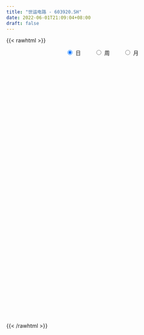 ```yaml
---
title: "世运电路 - 603920.SH"
date: 2022-06-01T21:09:04+08:00
draft: false
---
```

{{< rawhtml >}}
    <div style="text-align: center">
        <label style="padding: 1rem;"><input style="margin-right: .5rem" type="radio" name="period" value="D" checked onclick="period_change(this)">日</label>
        <label style="padding: 1rem;"><input style="margin-right: .5rem" type="radio" name="period" value="W" onclick="period_change(this)">周</label>
        <label style="padding: 1rem;"><input style="margin-right: .5rem" type="radio" name="period" value="M" onclick="period_change(this)">月</label>
    </div>
    <div id="chart" style="height: 700px;"></div> 
    <script type="text/javascript">
        const D_v = [19107.69,30762.7,24983.65,41075.23,45403.71,41141.43,31459.09,29015.76,31168.48,29030.0,26326.19,68369.15,29305.7,54631.2,33809.95,32069.97,27053.36,37580.94,41169.48,78990.0,78457.23,51004.53,223050.65,292395.11,146400.59,110083.61,88919.59,89397.93,111469.98,63408.29,64048.67,62581.49,65158.04,88711.17,81144.14,63901.85,72620.6,84171.57,80054.33,42629.07,34310.21,40191.39,44589.99,49110.21,40695.53,46791.68,127608.06,351863.86,313255.12,165436.65,174815.93,140095.82,108191.59,76377.75,106663.2,80804.52,84882.96,76594.9,121137.41,83291.4,50801.42,115740.96,85500.1,44013.7,43875.6,56800.51,49056.14,41790.17,40466.03,66346.87,59200.79,83011.75,140339.16,175343.13,184434.47,269334.72,360366.01,182826.61,218499.08,194936.87,131217.29,227215.64,89162.35,115960.23,86245.03,88309.36,130862.98,64328.0,56324.07,38339.29,64413.63,46150.02,60509.45,119614.78,113822.38,85574.2,52441.38,144698.07,159511.95,101885.87,163431.64,77966.67,69630.01,127321.52,277232.63,147619.98,114928.75,96262.08,72215.84,335629.37,317446.63,222782.05,163783.78,118664.36,137868.25,189448.25,201817.14,161482.73,103769.11,165624.99,169419.6,192268.82,143059.72,144014.13,106565.45,139605.81,235942.5,164420.99,187746.95,143181.8,82457.37,122002.35,115267.4,109259.23,123812.36,96416.98,109049.45,61798.58,52683.31,35307.67,54357.14,47913.98,52502.74,37135.49,33188.85,93970.25,164872.49,193266.15,135272.18,120176.59,124734.67,146054.4,81153.71,75145.2,76613.62,60479.75,72486.33,65524.2,243478.86,197772.27,122945.68,171403.5,178104.28,102601.2,85887.71,78688.17,87222.03,84669.5,54721.62,112863.07,98294.31,87636.1,83281.74,105785.35,99736.32,71372.1,131670.6,114410.79,121028.39,48359.64,90158.4,53686.5,58607.14,68789.81,85903.17,77371.21,128842.28,56844.06,72483.18,85136.97,162515.82,94487.01,89434.28,74767.3,86773.91,91941.03,64023.42,50724.02,62918.72,71058.91,67092.5,45803.28,41872.4,30231.71,72622.25,72765.14,64343.84,98222.0,54024.04,66405.34,48388.41,29381.33,34644.53,44921.83,39778.4,60400.17,58615.24,47594.3,34109.44,57614.8,79119.82,54034.34,32860.29,39068.16,30856.08,57490.56,68706.17,87990.79,65065.54,64318.24,96633.49,89401.41,47053.74,71253.8,76567.37,124428.27,174172.03,90298.91,79341.84,69009.1,83656.15,56674.24,39491.02,66379.09,35209.39,47831.68,48928.98,57333.71,48652.63,48666.2]
const D_histogram = [0.0,0.0108809117,0.0246744361,0.0428263491,0.069285126,0.0748038471,0.0828200048,0.095111042,0.0836678045,0.0662772191,0.0515929256,0.0657541617,0.0644538777,0.0637989147,0.0596465809,0.0425093584,0.0170840502,0.0005277435,0.0051070329,0.0190124949,0.0386293172,0.0313533939,0.1038962461,0.1771178025,0.1756850684,0.1590439877,0.1391240593,0.1217052161,0.0439484279,-0.008300616,-0.0545675326,-0.0958115624,-0.106638001,-0.0899305738,-0.0732289064,-0.0617067111,-0.0819740511,-0.1209171731,-0.167334326,-0.1894561619,-0.1934823384,-0.176579989,-0.1521490457,-0.1220187276,-0.1087628267,-0.1135504304,-0.0327729022,0.0508885028,0.1324939884,0.1495187378,0.1892881243,0.1469852401,0.137448411,0.0982194195,0.0766740811,0.0633381404,0.0397480069,0.0332129663,0.0299764865,-0.0036381888,-0.0219758909,-0.0954590958,-0.1490207974,-0.1837577621,-0.187225187,-0.166655918,-0.1597991196,-0.1525977894,-0.1509538075,-0.1448770701,-0.1417539056,-0.1562770351,-0.1118199293,-0.0248126899,0.0728724595,0.221103009,0.3442385828,0.3716534156,0.3967767422,0.4010116872,0.3540039646,0.2376069316,0.1387995613,0.0309914553,-0.0500738756,-0.1412843011,-0.1731232782,-0.2103581114,-0.2396091297,-0.2336967709,-0.2661487627,-0.2622649182,-0.2186197256,-0.126953676,-0.0550155575,-0.0124899569,0.0055705924,0.0800895978,0.1412343554,0.1796201797,0.219826629,0.2247421311,0.1812409742,0.2388103685,0.3472321736,0.3642658971,0.3133616971,0.2837327243,0.35513719,0.4961638908,0.5701964872,0.5983343258,0.5821039298,0.524186766,0.4509170024,0.4346553816,0.2969957007,0.1931701177,0.1110862901,0.0805029173,-0.1014524448,-0.1962075136,-0.2098328849,-0.1790733371,-0.1874306977,-0.0592581432,-0.1373601961,-0.2618481399,-0.2091760817,-0.2009103613,-0.1764188726,-0.2377274956,-0.2297192067,-0.1749697685,-0.2867626691,-0.3292248434,-0.2914321925,-0.2882554317,-0.2730995937,-0.2544366069,-0.2837516171,-0.3147895954,-0.3534974385,-0.3769470138,-0.3651320628,-0.2812233615,-0.0837714021,0.0464139417,0.1798380406,0.2370503226,0.107661619,0.0541999981,0.0535597219,0.0112716656,-0.0593965297,-0.0616881395,-0.1440299918,-0.1455420413,-0.1189549116,-0.0509894907,-0.0517948621,0.0863361779,0.2639069058,0.3369485864,0.3277511896,0.2437687047,0.0631524403,-0.0072490496,-0.1063330551,-0.0411832751,-0.083185565,-0.1503903186,-0.1337992384,-0.1967157166,-0.2144601923,-0.2496978102,-0.3521957155,-0.3681453166,-0.2662698012,-0.2229127133,-0.2448020478,-0.2324908341,-0.2358731048,-0.2566731371,-0.2171536492,-0.2237285809,-0.1606989845,-0.1080345997,-0.0375780311,-0.0419022547,-0.1304278649,-0.1997827959,-0.2836633496,-0.3511829464,-0.3511392457,-0.324542745,-0.2819579977,-0.2571070929,-0.2638716191,-0.2071712743,-0.1106398118,-0.0405380392,0.0279227819,0.0668137264,0.151350206,0.1825005498,0.1449554045,0.1674611389,0.1571210588,0.2138079913,0.200557194,0.1864661356,0.1606749208,0.0915218371,0.0394502011,-0.0484149495,-0.10039156,-0.166487368,-0.1616454856,-0.1122266299,-0.0359262686,0.0060799207,0.042244242,0.0376552018,0.0249082547,-0.0593490124,-0.1577101469,-0.170689053,-0.1775840464,-0.1007656612,0.047061549,0.1313453733,0.1844854838,0.237235328,0.359824933,0.4078995486,0.5015462716,0.5404850942,0.5463281888,0.5400868514,0.4864386653,0.4258402482,0.3796842468,0.2681916484,0.1930946602,0.1462208716,0.0853374105,0.0333481311,0.0234062712,-0.0216163936]
const D_fast = [0.0,0.0136011396,0.033563273,0.0624217733,0.1062018317,0.1304215146,0.1591426735,0.1952114712,0.2046851848,0.2038639042,0.2020778421,0.2326776187,0.2474908041,0.2627855698,0.2735448812,0.2670349983,0.2458807026,0.2294563318,0.2353123795,0.2539709652,0.2832451168,0.2838075419,0.3823244557,0.4998254628,0.5423139958,0.565433912,0.5802949983,0.5933024592,0.526532778,0.4722085801,0.4122997803,0.3471028599,0.309616921,0.3038417048,0.3022361457,0.2983316632,0.2575708103,0.1883983951,0.1001476606,0.0306617842,-0.0217349768,-0.0489776247,-0.0625839428,-0.0629583066,-0.0768931124,-0.1100683237,-0.0374840211,0.0588995097,0.1736284924,0.2280329262,0.3151243438,0.3095677697,0.3343930433,0.3197189067,0.3173420885,0.3198406829,0.3061875511,0.3079557521,0.3122133939,0.2776891714,0.2538574966,0.1565095178,0.0656926168,-0.0149837884,-0.06525751,-0.0863522206,-0.1194452021,-0.1503933192,-0.1864877891,-0.2166303192,-0.2489456312,-0.3025380194,-0.286035896,-0.205231829,-0.0893285648,0.114177737,0.3233729565,0.4437011432,0.5680186553,0.6725065221,0.7139997906,0.6570044906,0.5928970106,0.4928367684,0.3992529687,0.2727214678,0.1976016713,0.1077773102,0.0186240095,-0.0338878245,-0.132877007,-0.194559392,-0.2055691308,-0.1456415002,-0.0874572711,-0.0480541597,-0.0286009623,0.0659404426,0.1623937889,0.2456846582,0.3408477647,0.4019487996,0.4037578862,0.5210298727,0.7162597212,0.824359919,0.8517961433,0.8931003516,1.0532891147,1.3183567883,1.5349385064,1.7126599265,1.841955513,1.9150850406,1.9545445276,2.0469467522,1.9835359965,1.9280029429,1.8736906879,1.8632330444,1.655914571,1.5121076239,1.4460240314,1.4320152449,1.3768002099,1.4901582286,1.3777161266,1.1877661479,1.1881441856,1.1461823157,1.1265690863,1.0058285894,0.9564070765,0.9674140727,0.7839305048,0.6591621196,0.6240967224,0.5552096253,0.5020905648,0.4571443999,0.3568914855,0.2471561083,0.1200739055,0.0023875768,-0.0770804879,-0.063477627,0.113031482,0.2548203111,0.4332039202,0.5496787829,0.447205484,0.4072938626,0.4200435169,0.380573377,0.2950560493,0.2773424046,0.1589930544,0.1210954945,0.1179438964,0.1731619446,0.1594078576,0.3191229421,0.5626703965,0.7199492237,0.7926896242,0.7696493156,0.6048211613,0.5326074089,0.4069401396,0.4617941008,0.3989954197,0.2941930864,0.2773343571,0.1652389497,0.0938794259,-0.0037826446,-0.1943294788,-0.3023154089,-0.2670073438,-0.2793784342,-0.3624682807,-0.4082797755,-0.4706303224,-0.5555986389,-0.5703675634,-0.6328746403,-0.6100197901,-0.5843640551,-0.5233019944,-0.5381017816,-0.6592343581,-0.778534988,-0.9333313791,-1.0886467126,-1.1763878233,-1.2309270088,-1.258831761,-1.2982576294,-1.3709900604,-1.3660825341,-1.2972110245,-1.2372437618,-1.1618022452,-1.1062078691,-0.983833838,-0.9070583568,-0.9083646509,-0.8439936318,-0.8150534472,-0.7049145168,-0.6680260157,-0.6355005402,-0.6211230248,-0.6673956492,-0.709604735,-0.8095736229,-0.8866481234,-0.9943657734,-1.0299352624,-1.0085730642,-0.94125427,-0.8977281006,-0.8510027188,-0.8461779585,-0.8526978419,-0.9517923621,-1.0895810333,-1.1452322027,-1.1965232077,-1.1448962378,-0.9853036404,-0.8681834728,-0.7689219913,-0.656863315,-0.4443174768,-0.2942679741,-0.0752346832,0.098825413,0.2412505548,0.3700309303,0.4379924104,0.4838540554,0.5326191157,0.4881744294,0.4613511062,0.4510325355,0.411483427,0.3678311805,0.3637408884,0.3133141252]
const D_slow = [0.0,0.0027202279,0.0088888369,0.0195954242,0.0369167057,0.0556176675,0.0763226687,0.1001004292,0.1210173803,0.1375866851,0.1504849165,0.1669234569,0.1830369264,0.1989866551,0.2138983003,0.2245256399,0.2287966524,0.2289285883,0.2302053465,0.2349584703,0.2446157996,0.252454148,0.2784282096,0.3227076602,0.3666289273,0.4063899243,0.4411709391,0.4715972431,0.4825843501,0.4805091961,0.4668673129,0.4429144223,0.4162549221,0.3937722786,0.375465052,0.3600383743,0.3395448615,0.3093155682,0.2674819867,0.2201179462,0.1717473616,0.1276023643,0.0895651029,0.059060421,0.0318697143,0.0034821067,-0.0047111188,0.0080110069,0.041134504,0.0785141884,0.1258362195,0.1625825295,0.1969446323,0.2214994871,0.2406680074,0.2565025425,0.2664395442,0.2747427858,0.2822369074,0.2813273602,0.2758333875,0.2519686136,0.2147134142,0.1687739737,0.121967677,0.0803036974,0.0403539175,0.0022044702,-0.0355339817,-0.0717532492,-0.1071917256,-0.1462609844,-0.1742159667,-0.1804191392,-0.1622010243,-0.106925272,-0.0208656263,0.0720477276,0.1712419131,0.2714948349,0.3599958261,0.419397559,0.4540974493,0.4618453131,0.4493268442,0.414005769,0.3707249494,0.3181354216,0.2582331391,0.1998089464,0.1332717557,0.0677055262,0.0130505948,-0.0186878242,-0.0324417136,-0.0355642028,-0.0341715547,-0.0141491553,0.0211594336,0.0660644785,0.1210211357,0.1772066685,0.2225169121,0.2822195042,0.3690275476,0.4600940219,0.5384344462,0.6093676272,0.6981519247,0.8221928974,0.9647420192,1.1143256007,1.2598515832,1.3908982746,1.5036275252,1.6122913706,1.6865402958,1.7348328252,1.7626043978,1.7827301271,1.7573670159,1.7083151375,1.6558569163,1.611088582,1.5642309076,1.5494163718,1.5150763227,1.4496142878,1.3973202673,1.347092677,1.3029879589,1.243556085,1.1861262833,1.1423838412,1.0706931739,0.988386963,0.9155289149,0.843465057,0.7751901585,0.7115810068,0.6406431025,0.5619457037,0.4735713441,0.3793345906,0.2880515749,0.2177457345,0.196802884,0.2084063694,0.2533658796,0.3126284602,0.339543865,0.3530938645,0.366483795,0.3693017114,0.354452579,0.3390305441,0.3030230462,0.2666375358,0.2368988079,0.2241514353,0.2112027197,0.2327867642,0.2987634907,0.3830006373,0.4649384347,0.5258806108,0.5416687209,0.5398564585,0.5132731948,0.502977376,0.4821809847,0.4445834051,0.4111335955,0.3619546663,0.3083396182,0.2459151657,0.1578662368,0.0658299076,-0.0007375427,-0.056465721,-0.1176662329,-0.1757889414,-0.2347572176,-0.2989255019,-0.3532139142,-0.4091460594,-0.4493208056,-0.4763294555,-0.4857239632,-0.4961995269,-0.5288064931,-0.5787521921,-0.6496680295,-0.7374637661,-0.8252485776,-0.9063842638,-0.9768737632,-1.0411505365,-1.1071184412,-1.1589112598,-1.1865712128,-1.1967057226,-1.1897250271,-1.1730215955,-1.135184044,-1.0895589066,-1.0533200554,-1.0114547707,-0.972174506,-0.9187225082,-0.8685832097,-0.8219666758,-0.7817979456,-0.7589174863,-0.749054936,-0.7611586734,-0.7862565634,-0.8278784054,-0.8682897768,-0.8963464343,-0.9053280014,-0.9038080213,-0.8932469608,-0.8838331603,-0.8776060966,-0.8924433497,-0.9318708864,-0.9745431497,-1.0189391613,-1.0441305766,-1.0323651894,-0.999528846,-0.9534074751,-0.8940986431,-0.8041424098,-0.7021675227,-0.5767809548,-0.4416596812,-0.305077634,-0.1700559212,-0.0484462548,0.0580138072,0.1529348689,0.219982781,0.2682564461,0.3048116639,0.3261460166,0.3344830494,0.3403346172,0.3349305188]
const D_data = [['2021-05-21', 11.4167, 11.3352, 11.3352, 11.4241],['2021-05-24', 11.3352, 11.5057, 11.1202, 11.5501],['2021-05-25', 11.4908, 11.6243, 11.4538, 11.6465],['2021-05-26', 11.5501, 11.7948, 11.5501, 11.9134],['2021-05-27', 11.7207, 12.0691, 11.7207, 12.2025],['2021-05-28', 12.0691, 11.9579, 11.8986, 12.1506],['2021-05-31', 11.9727, 12.0987, 11.9579, 12.1062],['2021-06-01', 12.0987, 12.2915, 12.0246, 12.373],['2021-06-02', 12.2915, 12.0839, 11.9727, 12.3434],['2021-06-03', 12.336, 12.0098, 12.0098, 12.373],['2021-06-04', 12.0987, 12.0246, 11.9727, 12.1284],['2021-06-07', 12.0617, 12.4546, 12.0617, 12.7363],['2021-06-08', 12.4398, 12.373, 12.2692, 12.4472],['2021-06-09', 12.6029, 12.4546, 12.3137, 12.8623],['2021-06-10', 12.3804, 12.4768, 12.3508, 12.5287],['2021-06-11', 12.4842, 12.3286, 12.2099, 12.551],['2021-06-15', 12.3582, 12.1655, 12.1062, 12.462],['2021-06-16', 12.158, 12.2025, 12.1284, 12.5213],['2021-06-17', 12.2, 12.47, 12.01, 12.54],['2021-06-18', 12.48, 12.68, 12.25, 12.79],['2021-06-21', 12.53, 12.9, 12.53, 13.08],['2021-06-22', 12.9, 12.66, 12.56, 12.97],['2021-06-23', 12.61, 13.93, 12.51, 13.93],['2021-06-24', 14.16, 14.49, 13.55, 15.2],['2021-06-25', 14.1, 13.94, 13.75, 14.17],['2021-06-28', 13.73, 13.89, 13.6, 14.38],['2021-06-29', 13.89, 13.93, 13.72, 14.07],['2021-06-30', 13.92, 14.03, 13.68, 14.1],['2021-07-01', 13.91, 13.15, 13.12, 13.92],['2021-07-02', 13.08, 13.2, 12.99, 13.36],['2021-07-05', 13.28, 13.05, 12.92, 13.38],['2021-07-06', 13.03, 12.88, 12.71, 13.08],['2021-07-07', 12.86, 13.1, 12.73, 13.13],['2021-07-08', 13.25, 13.44, 13.15, 13.48],['2021-07-09', 13.28, 13.52, 13.24, 13.67],['2021-07-12', 13.48, 13.53, 13.3, 13.56],['2021-07-13', 13.5, 13.1, 13.05, 13.53],['2021-07-14', 13.03, 12.67, 12.64, 13.18],['2021-07-15', 12.62, 12.27, 12.06, 12.76],['2021-07-16', 12.2, 12.28, 12.17, 12.37],['2021-07-19', 12.18, 12.31, 12.11, 12.51],['2021-07-20', 12.23, 12.48, 12.15, 12.49],['2021-07-21', 12.48, 12.57, 12.41, 12.68],['2021-07-22', 12.57, 12.69, 12.39, 12.73],['2021-07-23', 12.71, 12.51, 12.43, 12.87],['2021-07-26', 12.42, 12.22, 11.9, 12.51],['2021-07-27', 12.2, 13.44, 12.15, 13.44],['2021-07-28', 13.53, 13.93, 12.98, 13.94],['2021-07-29', 13.88, 14.43, 13.6, 14.96],['2021-07-30', 14.15, 14.01, 13.64, 14.29],['2021-08-02', 14.0, 14.6, 13.81, 14.79],['2021-08-03', 14.5, 13.72, 13.6, 14.51],['2021-08-04', 14.04, 14.13, 13.72, 14.13],['2021-08-05', 13.99, 13.75, 13.7, 13.99],['2021-08-06', 13.7, 13.91, 13.42, 14.32],['2021-08-09', 13.76, 14.01, 13.55, 14.04],['2021-08-10', 13.93, 13.86, 13.66, 14.21],['2021-08-11', 13.87, 14.06, 13.73, 14.08],['2021-08-12', 14.1, 14.14, 13.98, 14.54],['2021-08-13', 14.16, 13.71, 13.69, 14.19],['2021-08-16', 13.66, 13.79, 13.5, 13.8],['2021-08-17', 13.81, 12.84, 12.7, 13.92],['2021-08-18', 12.72, 12.68, 12.4, 12.94],['2021-08-19', 12.6, 12.57, 12.48, 12.76],['2021-08-20', 12.58, 12.73, 12.34, 12.79],['2021-08-23', 12.54, 12.95, 12.49, 13.04],['2021-08-24', 12.99, 12.73, 12.71, 13.0],['2021-08-25', 12.75, 12.65, 12.53, 12.79],['2021-08-26', 12.69, 12.48, 12.42, 12.72],['2021-08-27', 12.45, 12.43, 12.06, 12.45],['2021-08-30', 12.33, 12.29, 12.25, 12.51],['2021-08-31', 12.29, 11.9, 11.9, 12.33],['2021-09-01', 11.93, 12.59, 11.41, 13.06],['2021-09-02', 12.5, 13.4, 12.42, 13.58],['2021-09-03', 13.25, 14.03, 13.18, 14.03],['2021-09-06', 14.4, 15.43, 14.15, 15.43],['2021-09-07', 15.96, 16.07, 15.55, 16.6],['2021-09-08', 16.06, 15.57, 15.39, 16.1],['2021-09-09', 15.52, 16.01, 15.39, 16.37],['2021-09-10', 15.8, 16.18, 15.41, 16.29],['2021-09-13', 15.85, 15.77, 15.51, 16.25],['2021-09-14', 15.76, 14.75, 14.25, 15.95],['2021-09-15', 14.7, 14.6, 14.21, 14.7],['2021-09-16', 14.63, 14.06, 13.83, 14.65],['2021-09-17', 14.06, 13.94, 13.61, 14.19],['2021-09-22', 13.68, 13.33, 13.3, 14.04],['2021-09-23', 13.6, 13.67, 13.5, 14.06],['2021-09-24', 13.8, 13.31, 13.23, 13.8],['2021-09-27', 13.36, 13.09, 12.81, 13.51],['2021-09-28', 13.09, 13.31, 12.88, 13.37],['2021-09-29', 13.15, 12.58, 12.53, 13.25],['2021-09-30', 12.6, 12.76, 12.59, 13.04],['2021-10-08', 12.9, 13.2, 12.89, 13.3],['2021-10-11', 13.3, 14.03, 13.07, 14.05],['2021-10-12', 14.0, 14.15, 13.63, 14.23],['2021-10-13', 14.0, 14.06, 13.84, 14.42],['2021-10-14', 14.06, 13.91, 13.68, 14.18],['2021-10-15', 13.79, 14.9, 13.53, 15.2],['2021-10-18', 14.9, 15.19, 14.6, 15.76],['2021-10-19', 15.16, 15.31, 14.85, 15.44],['2021-10-20', 15.31, 15.72, 14.93, 16.38],['2021-10-21', 15.82, 15.6, 15.21, 15.96],['2021-10-22', 15.58, 15.08, 15.06, 15.58],['2021-10-25', 15.18, 16.59, 15.01, 16.59],['2021-10-26', 17.26, 17.96, 16.0, 18.25],['2021-10-27', 17.57, 17.5, 17.12, 18.38],['2021-10-28', 17.32, 16.9, 16.85, 18.1],['2021-10-29', 16.89, 17.27, 16.6, 17.5],['2021-11-01', 17.75, 19.0, 17.75, 19.0],['2021-11-02', 20.8, 20.9, 20.0, 20.9],['2021-11-03', 20.67, 21.2, 19.9, 21.8],['2021-11-04', 21.19, 21.52, 20.6, 22.75],['2021-11-05', 21.62, 21.64, 21.03, 22.17],['2021-11-08', 21.05, 21.55, 20.72, 21.64],['2021-11-09', 21.55, 21.6, 20.92, 21.89],['2021-11-10', 21.28, 22.65, 21.05, 22.9],['2021-11-11', 22.23, 21.24, 21.06, 22.4],['2021-11-12', 21.1, 21.45, 20.53, 21.52],['2021-11-15', 21.45, 21.59, 21.0, 21.8],['2021-11-16', 21.25, 22.26, 20.81, 22.31],['2021-11-17', 21.83, 20.03, 20.03, 22.26],['2021-11-18', 20.3, 20.5, 19.19, 20.56],['2021-11-19', 20.6, 21.3, 20.0, 21.33],['2021-11-22', 21.41, 21.98, 20.51, 22.32],['2021-11-23', 21.71, 21.63, 21.15, 22.8],['2021-11-24', 21.45, 23.79, 21.23, 23.79],['2021-11-25', 24.5, 21.48, 21.41, 24.77],['2021-11-26', 20.58, 20.4, 19.8, 20.97],['2021-11-29', 19.78, 22.44, 19.65, 22.44],['2021-11-30', 22.96, 22.08, 21.43, 23.0],['2021-12-01', 21.99, 22.41, 21.67, 22.45],['2021-12-02', 22.41, 21.25, 20.96, 22.6],['2021-12-03', 21.52, 21.96, 21.0, 22.66],['2021-12-06', 22.28, 22.72, 21.7, 23.47],['2021-12-07', 22.69, 20.45, 20.45, 22.72],['2021-12-08', 20.41, 20.8, 19.42, 21.13],['2021-12-09', 20.59, 21.68, 20.54, 21.85],['2021-12-10', 21.73, 21.25, 20.81, 21.73],['2021-12-13', 21.0, 21.34, 20.0, 21.4],['2021-12-14', 21.19, 21.37, 20.9, 21.58],['2021-12-15', 21.21, 20.62, 20.49, 21.96],['2021-12-16', 20.51, 20.28, 20.16, 21.18],['2021-12-17', 20.28, 19.8, 19.7, 20.65],['2021-12-20', 19.8, 19.59, 19.36, 20.13],['2021-12-21', 19.6, 19.75, 19.56, 20.01],['2021-12-22', 19.87, 20.69, 19.74, 21.25],['2021-12-23', 21.4, 22.76, 20.41, 22.76],['2021-12-24', 22.48, 22.82, 22.25, 24.0],['2021-12-27', 23.0, 23.7, 23.0, 24.15],['2021-12-28', 23.59, 23.47, 23.1, 25.0],['2021-12-29', 23.58, 21.12, 21.12, 23.61],['2021-12-30', 21.01, 21.69, 20.52, 22.04],['2021-12-31', 21.81, 22.3, 21.7, 22.73],['2022-01-04', 22.83, 21.74, 21.17, 22.9],['2022-01-05', 21.71, 21.11, 20.38, 21.72],['2022-01-06', 21.15, 21.77, 20.37, 22.06],['2022-01-07', 21.52, 20.5, 20.17, 21.86],['2022-01-10', 20.3, 21.21, 19.96, 21.32],['2022-01-11', 21.02, 21.56, 20.72, 23.33],['2022-01-12', 21.66, 22.3, 20.6, 22.3],['2022-01-13', 22.01, 21.61, 20.9, 22.15],['2022-01-14', 21.35, 23.77, 20.8, 23.77],['2022-01-17', 24.35, 25.3, 23.29, 25.32],['2022-01-18', 25.0, 24.96, 24.55, 25.65],['2022-01-19', 24.94, 24.43, 23.89, 25.14],['2022-01-20', 24.43, 23.54, 23.09, 24.49],['2022-01-21', 23.25, 21.81, 21.6, 23.49],['2022-01-24', 21.56, 22.61, 21.4, 22.98],['2022-01-25', 22.55, 21.82, 21.78, 23.4],['2022-01-26', 22.0, 23.8, 21.79, 24.0],['2022-01-27', 23.99, 22.54, 22.48, 24.22],['2022-01-28', 22.8, 21.9, 21.6, 23.75],['2022-02-07', 22.49, 22.76, 22.27, 23.43],['2022-02-08', 22.7, 21.56, 21.1, 23.6],['2022-02-09', 22.09, 21.79, 20.41, 22.13],['2022-02-10', 21.65, 21.28, 20.95, 22.27],['2022-02-11', 21.1, 19.85, 19.2, 21.11],['2022-02-14', 19.44, 20.34, 18.8, 20.7],['2022-02-15', 20.34, 21.8, 20.3, 22.06],['2022-02-16', 21.76, 21.26, 21.11, 22.0],['2022-02-17', 21.26, 20.3, 20.19, 21.44],['2022-02-18', 20.0, 20.49, 19.86, 20.7],['2022-02-21', 20.41, 20.1, 19.88, 21.14],['2022-02-22', 19.88, 19.58, 19.41, 20.01],['2022-02-23', 19.58, 20.15, 19.58, 20.6],['2022-02-24', 20.03, 19.43, 19.0, 20.24],['2022-02-25', 19.7, 20.24, 19.67, 21.13],['2022-02-28', 20.15, 20.25, 19.77, 20.33],['2022-03-01', 20.34, 20.68, 20.13, 20.76],['2022-03-02', 20.65, 19.82, 19.5, 20.65],['2022-03-03', 19.88, 18.37, 18.04, 20.01],['2022-03-04', 17.94, 17.97, 17.7, 18.25],['2022-03-07', 17.97, 17.09, 16.9, 17.97],['2022-03-08', 17.27, 16.53, 16.4, 17.36],['2022-03-09', 16.68, 16.8, 16.23, 17.0],['2022-03-10', 17.3, 16.81, 16.57, 17.48],['2022-03-11', 16.5, 16.82, 16.18, 16.97],['2022-03-14', 16.57, 16.42, 16.3, 16.87],['2022-03-15', 16.34, 15.71, 15.71, 16.55],['2022-03-16', 15.86, 16.29, 15.28, 16.41],['2022-03-17', 16.48, 16.91, 16.48, 17.12],['2022-03-18', 16.94, 16.8, 16.55, 17.06],['2022-03-21', 16.85, 16.98, 16.71, 17.51],['2022-03-22', 16.93, 16.77, 16.66, 17.04],['2022-03-23', 16.83, 17.6, 16.65, 18.04],['2022-03-24', 17.8, 17.22, 17.13, 18.15],['2022-03-25', 17.26, 16.32, 16.24, 17.4],['2022-03-28', 16.38, 17.01, 16.33, 17.43],['2022-03-29', 17.05, 16.62, 16.5, 17.12],['2022-03-30', 16.69, 17.6, 16.5, 17.63],['2022-03-31', 17.49, 16.88, 16.8, 17.52],['2022-04-01', 16.85, 16.83, 16.46, 17.1],['2022-04-06', 16.83, 16.6, 16.28, 16.87],['2022-04-07', 16.57, 15.79, 15.75, 16.57],['2022-04-08', 15.83, 15.62, 15.53, 16.05],['2022-04-11', 15.65, 14.68, 14.41, 15.68],['2022-04-12', 14.73, 14.58, 14.11, 14.77],['2022-04-13', 14.41, 13.86, 13.85, 14.6],['2022-04-14', 13.98, 14.33, 13.98, 14.37],['2022-04-15', 14.36, 14.8, 13.72, 14.85],['2022-04-18', 14.9, 15.29, 13.92, 15.48],['2022-04-19', 15.03, 15.04, 14.84, 15.5],['2022-04-20', 15.03, 15.07, 14.79, 15.25],['2022-04-21', 15.02, 14.55, 14.45, 15.44],['2022-04-22', 14.57, 14.3, 14.17, 14.72],['2022-04-25', 13.7, 13.0, 12.95, 14.1],['2022-04-26', 13.01, 12.11, 12.02, 13.18],['2022-04-27', 11.95, 12.61, 11.77, 12.88],['2022-04-28', 12.83, 12.35, 12.04, 12.83],['2022-04-29', 12.5, 13.33, 12.48, 13.51],['2022-05-05', 13.47, 14.66, 13.28, 14.66],['2022-05-06', 14.0, 14.42, 14.0, 15.3],['2022-05-09', 14.42, 14.39, 14.0, 14.59],['2022-05-10', 14.07, 14.71, 14.07, 14.79],['2022-05-11', 14.8, 16.18, 14.8, 16.18],['2022-05-12', 16.03, 15.91, 15.75, 16.84],['2022-05-13', 15.94, 17.14, 15.64, 17.32],['2022-05-16', 17.14, 17.16, 16.91, 17.72],['2022-05-17', 17.18, 17.25, 16.76, 17.6],['2022-05-18', 17.5, 17.5, 17.21, 17.66],['2022-05-19', 17.0, 17.14, 16.73, 17.34],['2022-05-20', 17.13, 17.11, 16.89, 17.48],['2022-05-23', 17.38, 17.34, 16.92, 17.43],['2022-05-24', 17.34, 16.38, 16.34, 17.79],['2022-05-25', 16.39, 16.55, 16.25, 16.99],['2022-05-26', 16.55, 16.75, 16.15, 16.91],['2022-05-27', 16.8, 16.42, 16.07, 16.87],['2022-05-30', 16.14, 16.32, 15.66, 16.65],['2022-05-31', 16.23, 16.75, 16.11, 16.95],['2022-06-01', 16.81, 16.21, 16.0, 16.89]]
const W_v = [210440.17,130924.03,110118.76,111252.09,171436.58,237591.78,472813.54,214950.93,149063.76,216690.68,345321.09,278280.18,150805.49,107436.52,127710.19,243774.3,845535.51,353700.67,242956.94,226681.99,129349.62,100424.75,390152.75,395227.63,311804.3,202631.88,146528.14,107394.94,100546.96,40465.83,23673.56,127899.4,121476.52,127015.13,117529.54,121828.56,327918.06,252109.66,288515.84,429756.82,127462.11,139888.29,147077.2,228453.04,176047.9,86449.62,108031.91,94056.2,115368.0,127989.04,87358.64,272791.43,153930.32,75074.88,60893.0,281862.43,184284.15,525421.3999999999,336225.28,247200.35,265814.98,129601.27,120360.04,101929.2,106081.97,133437.84,122604.19,178154.56,155368.52,86203.77,98471.25,71683.5,55962.27,125344.95,72603.12,140779.8,92421.07,109452.2,88010.94,234729.23,360879.94,324106.82,407636.31,343701.6699999999,194430.36,177677.02,240785.71,225165.14,166639.53,152403.78,53988.27,133965.45,131006.59,152029.59,182156.31,153429.21,303442.35,209148.0,275101.89,387711.82,146473.41,155033.84,160189.65,259709.93,359915.13,2243046.02,1658157.26,1372269.6300000001,1328979.8599999999,689185.0,561794.7000000001,416581.23,52399.3,222480.36,275840.64,287727.19,575380.23,773150.1100000001,366809.3,265791.25,227238.24,266582.35,339822.4,388453.07,880626.6399999999,1361482.4299999999,1833348.3100000001,1289688.8600000001,1008620.8100000001,1305195.8300000001,1007785.9299999999,1018168.8899999999,908286.4299999999,416528.8,363431.32,382689.21,287861.3,268686.27,206187.51,725191.86,394902.67,387196.96,642410.22,547837.12,608242.85,545183.46,524583.49,817104.46,429501.9,245102.06,511022.27,698523.5,536963.35,329301.12,213031.17,246232.86,177536.64,192492.55,233720.61,144636.68,135649.21,143455.1,134037.38,127758.13,62513.5,181207.86,101932.33,100964.86,321756.65,878081.1600000001,489449.42,328283.89,211724.21,241956.79,168040.83,158095.05,160723.35,397458.64,185741.61,234991.86,165151.88,160958.54,57684.24,46274.55,175771.73,192907.62,315063.54,317760.76,239412.96,297832.53,198753.64,401865.78,448289.37,385137.76,98446.86,176343.44,113325.98,183366.72,146999.52,218185.97,184793.78,791308.11,463279.4,361643.51,343377.42,208897.33,1004955.37,606144.2899999999,446711.1900000001,339931.78,254459.72,642329.3,1225963.29,649800.54,283500.34,205227.01,60509.45,516150.81,572426.14,763364.96,1111857.6699999999,809280.73,774142.24,790548.88,650655.87,500336.6,242764.84,522433.23,607391.5499999999,284724.9,801124.51,532503.39,438184.6,491846.11,427643.72,419513.61,471467.04,406939.94,297597.43,281835.34,296421.1200000001,119344.76,258333.95,235938.69,343571.3,186034.9,493475.21,378980.24,237840.16,154652.54]
const W_histogram = [0.0,0.0021698006,-0.00179004,-0.0275745756,-0.0114682218,0.0300763468,0.1048150068,0.1099845977,0.0983291649,0.115935189,0.1316322147,0.1289788396,0.0639785437,0.0233867381,-0.0141332508,0.0701168858,0.0476158305,-0.0238248701,-0.0619223034,-0.1428360061,-0.2039950033,-0.2655660894,-0.196182471,-0.1739872218,-0.1487718132,-0.1698776325,-0.1803920586,-0.2296628219,-0.3126847018,-0.3264465682,-0.3013948205,-0.2439817088,-0.1548711491,-0.1338254864,-0.1480137187,-0.0787926702,0.0085048701,0.0483746883,0.0987753234,0.0905274907,0.0331738893,0.0147004533,0.0158897729,0.0431787249,0.0042745698,-0.0082350176,-0.0581160886,-0.1455661104,-0.157203813,-0.1723923787,-0.1597335552,-0.099817267,-0.0621679977,-0.077595869,-0.0570145704,-0.0211048014,-0.0061780307,0.055040564,0.1046443059,0.1306509768,0.1739020947,0.1709317769,0.1059673638,0.0659561996,0.0543175575,0.0762265273,0.0747058913,0.1042369411,0.0768612388,0.0663038228,0.0617378493,0.0435142719,0.0288120323,0.0417321456,0.0658004122,0.0851187567,0.0741901057,0.0761563723,0.0441404664,0.0728323166,0.1212800369,0.1451453906,0.1843702901,0.2024426702,0.2251658758,0.2189969503,0.2466567478,0.2148906007,0.1915274074,0.139176951,0.0800704518,0.0223384649,-0.0257108142,-0.0413033663,-0.0059914581,0.003682488,0.0241748436,0.025168085,0.0432246447,0.0565402062,0.0386476249,0.0178391291,0.0166875672,0.0283447922,0.0515346789,0.1447119844,0.2031577801,0.2209850545,0.3531054212,0.3768176433,0.3583554186,0.2583312631,0.1578273204,0.0953719746,-0.0126371829,-0.0979866263,-0.1170640578,-0.1068085018,-0.1309454192,-0.1787829308,-0.1976978617,-0.1626639584,-0.1203684857,-0.0866134023,0.1064935658,0.3482382877,0.5670583724,0.6389287235,0.8833038644,0.8141275182,0.8283942935,0.7729674579,0.4293038287,0.2480603508,0.0493702205,-0.2242676628,-0.4571075817,-0.5995701423,-0.6714458481,-0.5651308481,-0.5604109935,-0.3248161775,-0.1437536696,-0.0645557059,-0.0866494734,-0.1216463064,-0.0780921868,-0.0524264788,-0.050807262,-0.018254757,0.03666721,0.1337583611,0.0531193033,-0.0841848906,-0.1214064202,-0.1542331139,-0.1656657861,-0.14994228,-0.1758756387,-0.1679630597,-0.1928007792,-0.1541058803,-0.1439757833,-0.0951738615,-0.0211687912,-0.0317095487,-0.0780628548,-0.0799075842,0.0997072761,0.4013983486,0.5783584018,0.563409008,0.5407397945,0.4725104709,0.3654420219,0.1399370436,-0.0811184033,-0.2530802551,-0.3941376249,-0.5089550182,-0.6976027281,-0.8652189554,-0.8944054393,-0.8256895324,-0.8354766883,-0.7761387411,-0.8139131146,-0.8169313958,-0.7668208398,-0.6554245671,-0.5544294741,-0.4384444827,-0.2831281824,-0.2582666669,-0.2430320779,-0.2269796387,-0.1866029093,-0.0971952559,-0.0170039595,0.0683896297,0.1554365256,0.2965869981,0.3359378939,0.3763010013,0.314769421,0.2856923542,0.358878698,0.389398998,0.3843078384,0.3065092997,0.229914927,0.2788200444,0.4382863517,0.3775322961,0.2838191777,0.1788190855,0.1350207376,0.2119809558,0.2631099255,0.4230419276,0.7809439716,0.9513795098,0.9957644816,0.9086838703,0.8986884666,0.7906181636,0.5777145876,0.5942125332,0.5263611982,0.326311954,0.376702358,0.2467969708,0.1409592403,-0.0811362358,-0.1926027612,-0.2852446841,-0.4894928188,-0.6803951036,-0.7792603367,-0.8428358835,-0.8158593226,-0.8414474843,-0.871834104,-0.8812266487,-0.9049539495,-0.8028952128,-0.5214935597,-0.3167447668,-0.2121715045,-0.1447521668]
const W_fast = [0.0,0.0027122507,-0.0016950999,-0.0343732794,-0.021133981,0.0279296743,0.1288720859,0.1615378263,0.1744646847,0.2210545061,0.2696595855,0.2992509202,0.2502452603,0.2155001392,0.1744468375,0.2762261957,0.265629098,0.1882321798,0.1346541707,0.0180314665,-0.0941262815,-0.2220888899,-0.2017508893,-0.2230524456,-0.2350299903,-0.2986052177,-0.3542176584,-0.4609041272,-0.6220971825,-0.717470691,-0.7677676485,-0.7713499639,-0.7209571915,-0.7333679004,-0.7845595623,-0.7350366814,-0.6456129236,-0.5936494333,-0.5185549673,-0.5041709274,-0.5532310565,-0.5680293792,-0.5628676163,-0.5247839831,-0.5626194957,-0.5771878376,-0.6415979307,-0.7654394801,-0.8163781359,-0.8746647963,-0.9019393616,-0.8669773902,-0.8448701203,-0.8796969588,-0.8733693028,-0.8427357342,-0.8293534711,-0.7543747355,-0.6786099171,-0.6199405019,-0.5332138604,-0.493451234,-0.5319238061,-0.5554459204,-0.5535051732,-0.5125395716,-0.4953837347,-0.4397934496,-0.4479538422,-0.4419353026,-0.4310668137,-0.4384118231,-0.4459110547,-0.422557905,-0.3820395353,-0.3414415016,-0.3338226262,-0.3128172666,-0.3337980558,-0.2868981265,-0.208130397,-0.1479786956,-0.0626612236,0.006021824,0.0850364986,0.1336168106,0.2229407952,0.2448972982,0.2694159567,0.2518597381,0.2127708518,0.1606234811,0.1061464986,0.0802281048,0.1140421485,0.1246367165,0.1511727831,0.1584580457,0.1873207666,0.2147713796,0.2065407046,0.190191991,0.193212321,0.2119557439,0.2480293005,0.377384602,0.4866198428,0.5596933808,0.7800901028,0.8980067357,0.9691333656,0.9336920259,0.8726449133,0.8340325611,0.7228641079,0.6130180079,0.564674562,0.5482279926,0.4913547203,0.398821476,0.3304820797,0.3248499934,0.3370533447,0.3491550775,0.5688854371,0.8976897309,1.2582744086,1.4898769407,1.9550780476,2.089433581,2.3107989296,2.4486139586,2.2122762865,2.0930478963,1.9067003212,1.5769955221,1.2298787078,0.9375236116,0.6977864438,0.6628187318,0.527435838,0.6818266096,0.8269507001,0.8900097374,0.8462536015,0.7808451919,0.8048762648,0.817435353,0.8063527544,0.8343415702,0.8984303396,1.028961081,0.961601849,0.8032514324,0.7356782978,0.6642933256,0.6114442069,0.589682143,0.5197798747,0.4857016887,0.4126637745,0.4128322032,0.3869683545,0.4119768108,0.4806896833,0.4622215386,0.3963525188,0.3745308934,0.5790725727,0.9811132323,1.302662886,1.4285657443,1.5410814794,1.5909797735,1.5752718299,1.3847511125,1.1434160648,0.9081841492,0.6685923732,0.4265362253,0.0634878334,-0.3204331327,-0.5732209764,-0.7109274526,-0.9295837806,-1.0642805187,-1.3055331708,-1.5127843009,-1.654378955,-1.706838824,-1.7444510995,-1.7380772288,-1.6535429741,-1.6932481254,-1.7387715558,-1.7794640263,-1.7857380243,-1.7206291848,-1.6446888782,-1.5421978816,-1.4162918543,-1.2009946323,-1.0776592631,-0.9432209053,-0.9260601303,-0.8837141086,-0.7208080903,-0.5929380407,-0.5019522408,-0.5031234546,-0.5222390956,-0.403628967,-0.1345910718,-0.1009620534,-0.1237203774,-0.1840156981,-0.1940588617,-0.0641034046,0.0528030465,0.3184955305,0.8716335674,1.2799139831,1.5732400753,1.7133304316,1.9280071445,2.0175913824,1.9491164533,2.1141675322,2.1779064967,2.0594352411,2.2040012346,2.1357950901,2.0651971696,1.8228176345,1.6632004189,1.4992473249,1.1726259855,0.8116249249,0.5179446076,0.24366009,0.0666718201,-0.1692782126,-0.4176233583,-0.6473225652,-0.8972883534,-0.9959534199,-0.8449251566,-0.7193625555,-0.6678321693,-0.6366008733]
const W_slow = [0.0,0.0005424501,0.0000949401,-0.0067987038,-0.0096657592,-0.0021466725,0.0240570792,0.0515532286,0.0761355198,0.1051193171,0.1380273708,0.1702720807,0.1862667166,0.1921134011,0.1885800884,0.2061093098,0.2180132675,0.2120570499,0.1965764741,0.1608674726,0.1098687218,0.0434771994,-0.0055684183,-0.0490652238,-0.0862581771,-0.1287275852,-0.1738255998,-0.2312413053,-0.3094124808,-0.3910241228,-0.466372828,-0.5273682552,-0.5660860424,-0.599542414,-0.6365458437,-0.6562440112,-0.6541177937,-0.6420241216,-0.6173302908,-0.5946984181,-0.5864049458,-0.5827298325,-0.5787573892,-0.567962708,-0.5668940656,-0.56895282,-0.5834818421,-0.6198733697,-0.6591743229,-0.7022724176,-0.7422058064,-0.7671601232,-0.7827021226,-0.8021010899,-0.8163547324,-0.8216309328,-0.8231754405,-0.8094152995,-0.783254223,-0.7505914788,-0.7071159551,-0.6643830109,-0.6378911699,-0.62140212,-0.6078227307,-0.5887660988,-0.570089626,-0.5440303907,-0.524815081,-0.5082391254,-0.492804663,-0.481926095,-0.474723087,-0.4642900506,-0.4478399475,-0.4265602583,-0.4080127319,-0.3889736388,-0.3779385222,-0.3597304431,-0.3294104339,-0.2931240862,-0.2470315137,-0.1964208462,-0.1401293772,-0.0853801396,-0.0237159527,0.0300066975,0.0778885493,0.1126827871,0.1327004,0.1382850163,0.1318573127,0.1215314711,0.1200336066,0.1209542286,0.1269979395,0.1332899607,0.1440961219,0.1582311734,0.1678930797,0.1723528619,0.1765247538,0.1836109518,0.1964946215,0.2326726176,0.2834620626,0.3387083263,0.4269846816,0.5211890924,0.610777947,0.6753607628,0.7148175929,0.7386605866,0.7355012908,0.7110046343,0.6817386198,0.6550364944,0.6223001396,0.5776044068,0.5281799414,0.4875139518,0.4574218304,0.4357684798,0.4623918713,0.5494514432,0.6912160363,0.8509482172,1.0717741833,1.2753060628,1.4824046362,1.6756465007,1.7829724578,1.8449875455,1.8573301007,1.801263185,1.6869862895,1.537093754,1.3692322919,1.2279495799,1.0878468315,1.0066427871,0.9707043697,0.9545654433,0.9329030749,0.9024914983,0.8829684516,0.8698618319,0.8571600164,0.8525963271,0.8617631296,0.8952027199,0.9084825457,0.8874363231,0.857084718,0.8185264395,0.777109993,0.739624423,0.6956555133,0.6536647484,0.6054645536,0.5669380835,0.5309441377,0.5071506723,0.5018584745,0.4939310873,0.4744153736,0.4544384776,0.4793652966,0.5797148838,0.7243044842,0.8651567362,1.0003416849,1.1184693026,1.2098298081,1.2448140689,1.2245344681,1.1612644043,1.0627299981,0.9354912436,0.7610905615,0.5447858227,0.3211844629,0.1147620798,-0.0941070923,-0.2881417776,-0.4916200562,-0.6958529052,-0.8875581151,-1.0514142569,-1.1900216254,-1.2996327461,-1.3704147917,-1.4349814584,-1.4957394779,-1.5524843876,-1.5991351149,-1.6234339289,-1.6276849188,-1.6105875113,-1.5717283799,-1.4975816304,-1.4135971569,-1.3195219066,-1.2408295513,-1.1694064628,-1.0796867883,-0.9823370388,-0.8862600792,-0.8096327543,-0.7521540225,-0.6824490114,-0.5728774235,-0.4784943495,-0.4075395551,-0.3628347837,-0.3290795993,-0.2760843603,-0.210306879,-0.1045463971,0.0906895958,0.3285344733,0.5774755937,0.8046465613,1.0293186779,1.2269732188,1.3714018657,1.519954999,1.6515452985,1.733123287,1.8272988766,1.8889981193,1.9242379293,1.9039538704,1.8558031801,1.7844920091,1.6621188043,1.4920200285,1.2972049443,1.0864959734,0.8825311428,0.6721692717,0.4542107457,0.2339040835,0.0076655961,-0.1930582071,-0.323431597,-0.4026177887,-0.4556606648,-0.4918487065]
const W_data = [['2017-07-21', 14.4535, 13.3469, 13.0346, 14.7997],['2017-07-28', 13.313, 13.3809, 13.0686, 13.5709],['2017-08-04', 13.3809, 13.2994, 13.1568, 13.5302],['2017-08-11', 13.408, 12.9328, 12.9192, 13.4759],['2017-08-18', 13.021, 13.4148, 12.9396, 13.6388],['2017-08-25', 13.4487, 13.8968, 13.3809, 13.9579],['2017-09-01', 13.9308, 14.6843, 13.9308, 15.2478],['2017-09-08', 14.7658, 14.1208, 14.019, 14.7658],['2017-09-15', 14.0665, 13.9851, 13.924, 14.406],['2017-09-22', 13.924, 14.4671, 13.924, 14.5893],['2017-09-29', 14.4128, 14.6504, 13.632, 14.888],['2017-10-13', 14.7522, 14.5825, 14.2974, 14.9355],['2017-10-20', 14.5757, 13.7203, 13.4216, 14.6979],['2017-10-27', 13.6796, 13.8018, 13.5642, 14.0869],['2017-11-03', 13.7678, 13.6592, 13.1432, 13.89],['2017-11-10', 13.6864, 15.3632, 13.5777, 15.3632],['2017-11-17', 15.8859, 14.2702, 14.1208, 16.3001],['2017-11-24', 13.9851, 13.442, 12.9056, 14.4874],['2017-12-01', 13.3741, 13.5574, 12.9056, 13.7475],['2017-12-08', 13.4827, 12.6409, 12.1589, 13.4827],['2017-12-15', 12.5866, 12.3829, 12.3286, 12.797],['2017-12-22', 12.41, 11.8669, 11.6497, 12.4847],['2017-12-29', 11.8669, 13.3469, 11.4325, 13.3469],['2018-01-05', 13.4963, 12.8513, 12.702, 13.5709],['2018-01-12', 12.7834, 12.8785, 12.6748, 13.3605],['2018-01-19', 12.7766, 12.1656, 11.8805, 12.9192],['2018-01-26', 12.0638, 12.0502, 11.8941, 12.4779],['2018-02-02', 12.0842, 11.2084, 10.8622, 12.2539],['2018-02-09', 10.9165, 10.1697, 9.9864, 11.1677],['2018-02-14', 10.3055, 10.4684, 10.2444, 10.6382],['2018-02-23', 10.5431, 10.6721, 10.5092, 10.706],['2018-03-02', 10.74, 11.0115, 10.7128, 11.5139],['2018-03-09', 11.0591, 11.5682, 11.0048, 11.7447],['2018-03-16', 11.6904, 10.8147, 10.6653, 11.7244],['2018-03-23', 10.8011, 10.1901, 10.0475, 11.2627],['2018-03-30', 10.0815, 11.2016, 9.8303, 11.2695],['2018-04-04', 11.3781, 11.7312, 11.1405, 12.3422],['2018-04-13', 11.7244, 11.4121, 11.3374, 11.9959],['2018-04-20', 11.3374, 11.7583, 10.6314, 11.8941],['2018-04-27', 11.609, 11.127, 11.0862, 12.1521],['2018-05-04', 10.7128, 10.2987, 10.0815, 10.9369],['2018-05-11', 10.3191, 10.516, 10.3191, 10.8486],['2018-05-18', 10.5567, 10.6449, 10.4616, 11.0591],['2018-05-25', 10.6585, 10.9912, 10.6585, 11.5207],['2018-06-01', 11.0998, 10.0679, 9.9321, 11.2016],['2018-06-08', 10.1765, 10.1765, 10.0611, 10.4549],['2018-06-15', 10.129, 9.4297, 9.4026, 10.3394],['2018-06-22', 9.3551, 8.4182, 8.0516, 9.3551],['2018-06-29', 8.4861, 8.8866, 8.0788, 9.2261],['2018-07-06', 8.7848, 8.5396, 8.1805, 9.2464],['2018-07-13', 8.5466, 8.6452, 8.1735, 8.7508],['2018-07-20', 8.6522, 9.2225, 8.5537, 10.2503],['2018-07-27', 9.0465, 9.0324, 9.0042, 9.3562],['2018-08-03', 9.0113, 8.258, 8.1313, 9.0324],['2018-08-10', 8.2369, 8.5537, 8.1172, 8.5818],['2018-08-17', 8.4481, 8.7508, 8.3073, 9.4548],['2018-08-24', 8.7297, 8.4973, 8.3073, 8.9761],['2018-08-31', 8.5185, 9.1873, 8.5044, 10.1447],['2018-09-07', 9.145, 9.2929, 8.9057, 9.5745],['2018-09-14', 9.2577, 9.1873, 8.9409, 9.7153],['2018-09-21', 9.1521, 9.6097, 9.0324, 9.6801],['2018-09-28', 9.5393, 9.1802, 9.0183, 9.6167],['2018-10-12', 8.9409, 8.2369, 7.8004, 9.0465],['2018-10-19', 8.1805, 8.2439, 7.8356, 8.6452],['2018-10-26', 8.3213, 8.4199, 8.0609, 8.7015],['2018-11-02', 8.5607, 8.8353, 8.2298, 8.8353],['2018-11-09', 8.8705, 8.5748, 8.5396, 9.3492],['2018-11-16', 8.5748, 9.0324, 8.5325, 9.1662],['2018-11-23', 8.9831, 8.3213, 8.3143, 9.1169],['2018-11-30', 8.3284, 8.4129, 8.1876, 8.6945],['2018-12-07', 8.61, 8.4269, 8.3988, 8.7015],['2018-12-14', 8.3425, 8.1665, 8.1172, 8.5325],['2018-12-21', 8.1805, 8.082, 7.9623, 8.2017],['2018-12-28', 8.0538, 8.3847, 7.9341, 8.7437],['2019-01-04', 8.4129, 8.6029, 8.2369, 8.6311],['2019-01-11', 8.5889, 8.6593, 8.4481, 8.7297],['2019-01-18', 8.6663, 8.3073, 8.1946, 8.6733],['2019-01-25', 8.3354, 8.4481, 8.2439, 8.6241],['2019-02-01', 8.4481, 7.9341, 7.6666, 8.5114],['2019-02-15', 7.9341, 8.6804, 7.9341, 8.7789],['2019-02-22', 8.7226, 9.1662, 8.6593, 9.2084],['2019-03-01', 9.3281, 9.1169, 8.962, 9.5604],['2019-03-08', 9.1591, 9.5745, 9.145, 10.2644],['2019-03-15', 9.6449, 9.5886, 9.3633, 10.37],['2019-03-22', 9.5815, 9.9054, 9.5111, 10.011],['2019-03-29', 9.7505, 9.7505, 9.3703, 9.9687],['2019-04-04', 9.7927, 10.4122, 9.7857, 10.4474],['2019-04-12', 10.5038, 9.842, 9.7716, 10.5601],['2019-04-19', 9.9828, 9.9687, 9.666, 10.187],['2019-04-26', 10.025, 9.5463, 9.4407, 10.1729],['2019-04-30', 9.5463, 9.2647, 9.1591, 9.6167],['2019-05-10', 9.0113, 9.0253, 8.4481, 9.0676],['2019-05-17', 8.8916, 8.8775, 8.8493, 9.4266],['2019-05-24', 8.9479, 9.1028, 8.9197, 9.6942],['2019-05-31', 9.1028, 9.7927, 9.0746, 10.0884],['2019-06-06', 9.7857, 9.6097, 9.4759, 10.0673],['2019-06-14', 9.5886, 9.8561, 9.4548, 11.0388],['2019-06-21', 9.8138, 9.7084, 9.2499, 9.9758],['2019-06-28', 9.6429, 10.0213, 9.2936, 10.2251],['2019-07-05', 10.4143, 10.1087, 10.0213, 10.8219],['2019-07-12', 10.0868, 9.7666, 9.5774, 10.0868],['2019-07-19', 9.8976, 9.672, 9.6138, 10.2033],['2019-07-26', 9.6284, 9.8976, 9.1044, 9.9049],['2019-08-02', 9.8248, 10.1305, 9.7739, 10.247],['2019-08-09', 10.1596, 10.4289, 9.2863, 10.4289],['2019-08-16', 10.9456, 11.7316, 10.9456, 13.864],['2019-08-23', 11.7316, 11.8844, 11.5497, 12.9542],['2019-08-30', 11.506, 11.7971, 11.506, 13.4637],['2019-09-06', 11.8262, 13.9222, 11.6515, 14.4316],['2019-09-12', 14.0095, 13.3472, 13.1799, 14.4025],['2019-09-20', 13.3836, 13.209, 12.816, 13.7402],['2019-09-27', 12.9834, 12.2046, 11.8626, 13.3763],['2019-09-30', 12.1755, 11.9208, 11.899, 12.4375],['2019-10-11', 11.9354, 12.161, 11.6879, 12.4375],['2019-10-18', 12.2192, 11.2658, 11.2076, 12.4303],['2019-10-25', 11.2076, 11.0839, 10.7418, 11.6224],['2019-11-01', 11.0984, 11.6443, 10.8874, 11.8335],['2019-11-08', 11.7534, 11.9936, 11.5424, 13.2017],['2019-11-15', 11.8335, 11.5205, 11.1057, 11.979],['2019-11-22', 11.6297, 10.9893, 10.9602, 11.8335],['2019-11-29', 11.0548, 11.0984, 10.4871, 11.3022],['2019-12-06', 11.0766, 11.7462, 11.0766, 11.8335],['2019-12-13', 11.7462, 12.0009, 11.4914, 12.3065],['2019-12-20', 12.0081, 12.0809, 11.9499, 12.4666],['2019-12-27', 11.9354, 14.7664, 11.6952, 15.2394],['2020-01-03', 15.8653, 16.8114, 13.864, 16.8114],['2020-01-10', 18.4925, 18.2305, 18.1942, 22.306],['2020-01-17', 18.6745, 17.7721, 17.4373, 20.2246],['2020-01-23', 17.7721, 21.5419, 17.299, 22.7354],['2020-02-07', 19.3877, 18.9365, 17.8303, 22.6918],['2020-02-14', 18.9729, 20.6904, 18.5144, 21.4327],['2020-02-21', 20.6904, 20.574, 19.7589, 22.4516],['2020-02-28', 20.3775, 16.6076, 16.5712, 21.6947],['2020-03-06', 17.1389, 17.7502, 16.8696, 18.6963],['2020-03-13', 17.7138, 16.8842, 15.5742, 17.8303],['2020-03-20', 16.9642, 14.8537, 14.337, 17.0807],['2020-03-27', 14.3516, 13.9658, 13.4055, 14.8246],['2020-04-03', 13.733, 13.8858, 13.0998, 14.3079],['2020-04-10', 14.2206, 13.8858, 13.7402, 14.6281],['2020-04-17', 13.8057, 15.9017, 13.3181, 16.8987],['2020-04-24', 15.8435, 14.6427, 14.5772, 16.4475],['2020-04-30', 14.7082, 17.9831, 14.0823, 17.9831],['2020-05-08', 18.1578, 18.3834, 17.5392, 19.1039],['2020-05-15', 18.478, 17.8667, 17.5392, 19.0966],['2020-05-22', 17.692, 16.826, 16.7386, 18.3397],['2020-05-29', 16.9715, 16.5567, 16.0473, 17.7502],['2020-06-05', 16.7241, 17.6119, 16.6877, 18.4125],['2020-06-12', 17.7138, 17.6483, 17.2481, 19.1985],['2020-06-19', 17.35, 17.5028, 16.7386, 17.7429],['2020-06-24', 17.5392, 18.0777, 17.5392, 18.1578],['2020-07-03', 17.8303, 18.7254, 17.4227, 18.8855],['2020-07-10', 19.0529, 19.8606, 18.6308, 20.5958],['2020-07-17', 20.1942, 17.8812, 17.7107, 20.9652],['2020-07-24', 18.1259, 16.6951, 16.5246, 18.5262],['2020-07-31', 16.7989, 17.518, 16.3244, 17.8516],['2020-08-07', 17.6292, 17.3919, 16.873, 18.3112],['2020-08-14', 17.3326, 17.5254, 16.4801, 17.6218],['2020-08-21', 17.4735, 17.859, 16.9101, 18.0073],['2020-08-28', 17.8664, 17.2807, 16.7914, 18.3483],['2020-09-04', 17.3475, 17.6143, 17.0138, 17.733],['2020-09-11', 17.7552, 17.1028, 16.7618, 17.7774],['2020-09-18', 17.1992, 17.8812, 16.962, 18.2],['2020-09-25', 17.9035, 17.6143, 17.2363, 18.2],['2020-09-30', 17.3104, 18.2371, 17.1251, 18.7931],['2020-10-09', 18.6152, 18.9117, 18.3927, 18.9488],['2020-10-16', 19.0674, 18.074, 17.9554, 19.1489],['2020-10-23', 18.1852, 17.4957, 17.2214, 18.289],['2020-10-30', 17.6885, 17.9257, 17.2437, 18.0443],['2020-11-06', 17.5254, 20.7576, 17.2511, 20.7576],['2020-11-13', 21.6473, 23.8713, 20.98, 24.8128],['2020-11-20', 23.9009, 24.0937, 22.6332, 24.6126],['2020-11-27', 24.4644, 22.7, 22.3441, 25.4429],['2020-12-04', 22.7, 23.078, 22.3145, 23.9454],['2020-12-11', 22.2477, 22.8186, 21.5286, 24.5533],['2020-12-18', 22.6555, 22.3589, 22.3515, 24.064],['2020-12-25', 22.6332, 20.3499, 20.1794, 22.6851],['2020-12-31', 20.2016, 19.3936, 18.9413, 20.4759],['2021-01-08', 20.7947, 18.9784, 17.3104, 21.9438],['2021-01-15', 18.756, 18.415, 17.9628, 19.653],['2021-01-22', 18.7634, 17.8293, 17.0954, 19.0377],['2021-01-29', 17.8293, 15.7165, 15.6349, 18.1481],['2021-02-05', 15.9018, 14.4785, 14.3821, 17.0435],['2021-02-10', 14.7305, 15.0345, 14.219, 15.1086],['2021-02-19', 15.1827, 15.7091, 15.0493, 15.887],['2021-02-26', 16.2651, 14.219, 14.093, 16.2725],['2021-03-05', 14.4043, 14.5452, 13.9966, 15.2495],['2021-03-12', 14.5822, 12.6918, 12.5435, 14.9381],['2021-03-19', 12.6992, 12.2767, 11.9579, 12.7363],['2021-03-26', 12.2544, 12.3211, 11.9801, 12.5584],['2021-04-02', 12.3286, 12.8178, 11.9727, 13.1811],['2021-04-09', 12.9884, 12.6177, 12.3656, 13.0625],['2021-04-16', 12.6399, 12.8178, 11.4315, 13.1292],['2021-04-23', 13.0254, 13.5666, 12.7734, 14.0633],['2021-04-30', 13.5592, 12.0024, 11.9949, 14.2264],['2021-05-07', 11.8689, 11.5798, 11.4982, 12.0543],['2021-05-14', 11.6465, 11.2684, 11.0757, 11.6465],['2021-05-21', 11.2684, 11.3352, 11.224, 11.4464],['2021-05-28', 11.3352, 11.9579, 11.1202, 12.2025],['2021-06-04', 11.9727, 12.0246, 11.9579, 12.373],['2021-06-11', 12.0617, 12.3286, 12.0617, 12.8623],['2021-06-18', 12.3582, 12.68, 12.01, 12.79],['2021-06-25', 12.53, 13.94, 12.51, 15.2],['2021-07-02', 13.73, 13.2, 12.99, 14.38],['2021-07-09', 13.28, 13.52, 12.71, 13.67],['2021-07-16', 13.48, 12.28, 12.06, 13.56],['2021-07-23', 12.18, 12.51, 12.11, 12.87],['2021-07-30', 12.42, 14.01, 11.9, 14.96],['2021-08-06', 14.0, 13.91, 13.42, 14.79],['2021-08-13', 13.76, 13.71, 13.55, 14.54],['2021-08-20', 13.66, 12.73, 12.34, 13.92],['2021-08-27', 12.54, 12.43, 12.06, 13.04],['2021-09-03', 12.33, 14.03, 11.41, 14.03],['2021-09-10', 14.4, 16.18, 14.15, 16.6],['2021-09-17', 15.85, 13.94, 13.61, 16.25],['2021-09-24', 13.68, 13.31, 13.23, 14.06],['2021-09-30', 13.36, 12.76, 12.53, 13.51],['2021-10-08', 12.9, 13.2, 12.89, 13.3],['2021-10-15', 13.3, 14.9, 13.07, 15.2],['2021-10-22', 14.9, 15.08, 14.6, 16.38],['2021-10-29', 15.18, 17.27, 15.01, 18.38],['2021-11-05', 17.75, 21.64, 17.75, 22.75],['2021-11-12', 21.05, 21.45, 20.53, 22.9],['2021-11-19', 21.45, 21.3, 19.19, 22.31],['2021-11-26', 21.41, 20.4, 19.8, 24.77],['2021-12-03', 19.78, 21.96, 19.65, 23.0],['2021-12-10', 22.28, 21.25, 19.42, 23.47],['2021-12-17', 21.0, 19.8, 19.7, 21.96],['2021-12-24', 19.8, 22.82, 19.36, 24.0],['2021-12-31', 23.0, 22.3, 20.52, 25.0],['2022-01-07', 22.83, 20.5, 20.17, 22.9],['2022-01-14', 20.3, 23.77, 19.96, 23.77],['2022-01-21', 24.35, 21.81, 21.6, 25.65],['2022-01-28', 21.56, 21.9, 21.4, 24.22],['2022-02-11', 22.49, 19.85, 19.2, 23.6],['2022-02-18', 19.44, 20.49, 18.8, 22.06],['2022-02-25', 20.41, 20.24, 19.0, 21.14],['2022-03-04', 20.15, 17.97, 17.7, 20.76],['2022-03-11', 17.97, 16.82, 16.18, 17.97],['2022-03-18', 16.57, 16.8, 15.28, 17.12],['2022-03-25', 16.85, 16.32, 16.24, 18.15],['2022-04-01', 16.38, 16.83, 16.33, 17.63],['2022-04-08', 16.83, 15.62, 15.53, 16.87],['2022-04-15', 15.65, 14.8, 13.72, 15.68],['2022-04-22', 14.9, 14.3, 13.92, 15.5],['2022-04-29', 13.7, 13.33, 11.77, 14.1],['2022-05-06', 13.47, 14.42, 13.28, 15.3],['2022-05-13', 14.42, 17.14, 14.0, 17.32],['2022-05-20', 17.14, 17.11, 16.73, 17.72],['2022-05-27', 17.38, 16.42, 16.07, 17.79],['2022-06-02', 16.14, 16.21, 15.66, 16.95]]
const M_v = [705.3,2451189.0600000001,1026828.5399999999,752462.5699999998,976486.0800000001,1037087.3799999999,592352.27,1708131.9900000002,896324.6499999999,1122291.6200000003,290291.71,531439.0599999999,1298300.3799999999,800308.5399999999,422525.7299999999,673978.4299999999,1095626.8599999999,978841.8800000001,383308.21,620831.8799999999,351461.97,490839.93,894433.1900000001,1161155.3600000001,838982.4300000001,599157.9399999999,941121.45,994217.48,5748289.21,3048940.0899999989,1264171.8799999999,1730245.4399999999,2698801.0299999998,4669823.8400000008,4239437.0800000001,1547318.6300000001,1885357.27,2343673.6500000004,2175226.9100000001,2129906.4100000001,880394.1800000001,655124.98,446618.55,2071237.71,886873.6400000002,983343.99,440689.06,1212306.25,1584717.71,602942.0900000001,1598229.4200000004,2093751.8999999994,1789459.52,2864607.9399999999,1912451.3599999999,3816758.2700000005,2192653.3399999999,2056537.4000000001,1395847.5,1668035.4800000002,986570.0300000001,1402316.8499999999,48666.2]
const M_histogram = [0.0,-0.0909784615,-0.2192811256,-0.403606384,-0.414468682,-0.3991415427,-0.4396495883,-0.4422757905,-0.4191447611,-0.4832370485,-0.5338543557,-0.5154025529,-0.4716401717,-0.469130635,-0.5131996075,-0.5048385038,-0.435365596,-0.3540553437,-0.3056166829,-0.2540139428,-0.1926751963,-0.1666456561,-0.0316421341,0.1089463591,0.1784724828,0.2641049884,0.3356347075,0.3796875387,0.5157393515,0.5961795151,0.6022878113,0.5596411397,0.6922250461,1.2358894177,1.2028703886,0.9072485836,0.9783100597,0.8794022556,0.8629147937,0.7688448611,0.640009764,0.5859962676,0.4918985645,0.7090869965,0.5766085708,0.214980081,-0.1327110696,-0.4744271187,-0.7011486397,-0.8115632916,-0.7243358027,-0.6406791575,-0.6955647477,-0.6432849392,-0.2921758796,0.2476390754,0.5839457413,0.7341697211,0.6784402879,0.3852319899,-0.0538181973,-0.1163317397,-0.1920151497]
const M_fast = [0.0,-0.1137230769,-0.2968460224,-0.5820728768,-0.6965523453,-0.7810105917,-0.9314310344,-1.0446261842,-1.1262813451,-1.3111828946,-1.4952637907,-1.6056626262,-1.6798102879,-1.7945834099,-1.9669522842,-2.0848008065,-2.1241692977,-2.1313728814,-2.1593383913,-2.1712391368,-2.1580691894,-2.1737010633,-2.0466080748,-1.8787829918,-1.7646387474,-1.6129799947,-1.4575415987,-1.3185668828,-1.0535802321,-0.8240951897,-0.6674149407,-0.5701513274,-0.2645111595,0.5881255665,0.8558241346,0.7870144755,1.1026534666,1.2235962263,1.4228374629,1.5209787455,1.5521460895,1.6446316599,1.6735085979,2.067968779,2.0796424961,1.7717590266,1.3908901086,0.9305672798,0.5285585988,0.215253124,0.1213966623,0.044883518,-0.183893259,-0.2924346854,-0.0143695956,0.5873551282,1.0696482294,1.4034146395,1.5172952782,1.3203949778,0.8678902412,0.776293764,0.6526065665]
const M_slow = [0.0,-0.0227446154,-0.0775648968,-0.1784664928,-0.2820836633,-0.381869049,-0.491781446,-0.6023503937,-0.707136584,-0.8279458461,-0.961409435,-1.0902600732,-1.2081701162,-1.3254527749,-1.4537526768,-1.5799623027,-1.6888037017,-1.7773175376,-1.8537217084,-1.9172251941,-1.9653939931,-2.0070554072,-2.0149659407,-1.9877293509,-1.9431112302,-1.8770849831,-1.7931763062,-1.6982544215,-1.5693195837,-1.4202747049,-1.269702752,-1.1297924671,-0.9567362056,-0.6477638512,-0.347046254,-0.1202341081,0.1243434068,0.3441939707,0.5599226691,0.7521338844,0.9121363254,1.0586353923,1.1816100334,1.3588817826,1.5030339253,1.5567789455,1.5236011781,1.4049943985,1.2297072385,1.0268164156,0.845732465,0.6855626756,0.5116714887,0.3508502539,0.277806284,0.3397160528,0.4857024881,0.6692449184,0.8388549904,0.9351629879,0.9217084385,0.8926255036,0.8446217162]
const M_data = [['2017-04-28', 12.2878, 17.8411, 12.2878, 17.8411],['2017-05-31', 19.6266, 16.4155, 15.5533, 23.7475],['2017-06-30', 16.2254, 15.2206, 14.7997, 16.2661],['2017-07-31', 15.2274, 13.4012, 13.0346, 15.8181],['2017-08-31', 13.3944, 14.6843, 12.9192, 14.9084],['2017-09-29', 14.8812, 14.6504, 13.632, 15.2478],['2017-10-31', 14.7522, 13.4827, 13.1432, 14.9355],['2017-11-30', 13.4759, 13.408, 12.9056, 16.3001],['2017-12-29', 13.2858, 13.3469, 11.4325, 13.632],['2018-01-31', 13.4963, 11.6701, 11.5818, 13.5709],['2018-02-28', 11.6768, 10.9912, 9.9864, 11.8737],['2018-03-30', 10.964, 11.2016, 9.8303, 11.7447],['2018-04-27', 11.3781, 11.127, 10.6314, 12.3422],['2018-05-31', 10.7128, 10.1765, 9.9321, 11.5207],['2018-06-29', 10.224, 8.8866, 8.0516, 10.4549],['2018-07-31', 8.7848, 8.8212, 8.1735, 10.2503],['2018-08-31', 8.8564, 9.1873, 8.1172, 10.1447],['2018-09-28', 9.145, 9.1802, 8.9057, 9.7153],['2018-10-31', 8.9409, 8.5959, 7.8004, 9.0465],['2018-11-30', 8.5959, 8.4129, 8.1876, 9.3492],['2018-12-28', 8.61, 8.3847, 7.9341, 8.7437],['2019-01-31', 8.4129, 7.7511, 7.6666, 8.7297],['2019-02-28', 7.7581, 9.1873, 7.7581, 9.5604],['2019-03-29', 9.2225, 9.7505, 8.962, 10.37],['2019-04-30', 9.7927, 9.2647, 9.1591, 10.5601],['2019-05-31', 9.0113, 9.7927, 8.4481, 10.0884],['2019-06-28', 9.7857, 10.0213, 9.2499, 11.0388],['2019-07-31', 10.4143, 10.0286, 9.1044, 10.8219],['2019-08-30', 9.985, 11.7971, 9.2863, 13.864],['2019-09-30', 11.8262, 11.9208, 11.6515, 14.4316],['2019-10-31', 11.9354, 11.5133, 10.7418, 12.4375],['2019-11-29', 11.4769, 11.0984, 10.4871, 13.2017],['2019-12-31', 11.0766, 13.8931, 11.0766, 15.8726],['2020-01-23', 14.0896, 21.5419, 14.0896, 22.7354],['2020-02-28', 19.3877, 16.6076, 16.5712, 22.6918],['2020-03-31', 17.1389, 13.2381, 13.0998, 18.6963],['2020-04-30', 13.3036, 17.9831, 13.1871, 17.9831],['2020-05-29', 18.1578, 16.5567, 16.0473, 19.1039],['2020-06-30', 16.7241, 18.0413, 16.6877, 19.1985],['2020-07-31', 18.6599, 17.518, 16.3244, 20.9652],['2020-08-31', 17.6292, 17.1621, 16.4801, 18.3483],['2020-09-30', 17.2066, 18.2371, 16.7618, 18.7931],['2020-10-30', 18.6152, 17.9257, 17.2214, 19.1489],['2020-11-30', 17.5254, 22.826, 17.2511, 25.4429],['2020-12-31', 22.9668, 19.3936, 18.9413, 24.5533],['2021-01-29', 20.7947, 15.7165, 15.6349, 21.9438],['2021-02-26', 15.9018, 14.219, 14.093, 17.0435],['2021-03-31', 14.4043, 12.3879, 11.9579, 15.2495],['2021-04-30', 12.3879, 12.0024, 11.4315, 14.2264],['2021-05-31', 11.8689, 12.0987, 11.0757, 12.2025],['2021-06-30', 12.0987, 14.03, 11.9727, 15.2],['2021-07-30', 13.91, 14.01, 11.9, 14.96],['2021-08-31', 14.0, 11.9, 11.9, 14.79],['2021-09-30', 11.93, 12.76, 11.41, 16.6],['2021-10-29', 12.9, 17.27, 12.89, 18.38],['2021-11-30', 17.75, 22.08, 17.75, 24.77],['2021-12-31', 21.99, 22.3, 19.36, 25.0],['2022-01-28', 22.83, 21.9, 19.96, 25.65],['2022-02-28', 22.49, 20.25, 18.8, 23.6],['2022-03-31', 20.34, 16.88, 15.28, 20.76],['2022-04-29', 16.85, 13.33, 11.77, 17.1],['2022-05-31', 13.47, 16.75, 13.28, 17.79],['2022-06-30', 16.81, 16.21, 16.0, 16.89]]
        const D_a = [null,null,null,null,null,null,null,null,null,null,null,null,null,null,null,null,null,null,null,null,null,null,null,15.2,null,null,null,null,null,null,null,null,null,null,null,null,null,null,12.06,null,null,null,null,null,null,null,null,null,14.96,null,null,null,null,null,null,null,null,null,null,null,null,null,null,null,null,null,null,null,null,null,null,null,11.41,null,null,null,16.6,null,null,null,null,null,null,null,null,null,null,null,null,null,12.53,null,null,null,null,null,null,null,null,null,null,null,null,null,null,null,null,null,null,null,null,null,null,null,null,22.9,null,null,null,null,null,19.19,null,null,null,null,24.77,null,null,null,null,null,null,null,null,19.42,null,null,null,null,null,null,null,null,null,null,null,null,null,25.0,null,null,null,null,null,null,null,19.96,null,null,null,null,null,25.65,null,null,null,null,null,null,null,null,null,null,null,null,null,18.8,null,null,null,null,21.14,null,null,null,null,null,null,null,null,null,null,null,null,null,null,null,null,15.28,null,null,null,null,null,18.15,null,null,null,null,null,null,null,null,null,null,null,null,null,null,null,null,null,null,null,null,null,11.77,null,null,null,null,null,null,null,null,null,null,null,null,null,null,null,17.79,null,null,null,15.66,null,null]
const W_a = [null,null,null,12.9192,null,null,null,null,null,null,null,null,null,null,null,null,16.3001,null,null,null,null,null,null,null,null,null,null,null,null,null,null,null,null,null,null,9.8303,null,null,null,12.1521,null,null,null,null,null,null,null,8.0516,null,null,null,null,null,null,null,null,null,10.1447,null,null,null,null,null,null,null,null,null,null,null,null,null,null,null,null,null,null,null,null,7.6666,null,null,null,null,null,null,null,null,10.5601,null,null,null,8.4481,null,null,null,null,null,null,null,null,null,null,null,null,null,null,null,null,14.4316,null,null,null,null,null,null,null,null,null,null,null,10.4871,null,null,null,null,null,null,null,null,22.6918,null,null,null,null,null,null,null,13.0998,null,null,null,null,null,null,null,null,null,null,null,null,null,null,20.9652,null,null,null,16.4801,null,null,null,null,null,null,null,null,null,null,null,null,null,null,25.4429,null,null,null,null,null,null,null,null,null,null,null,null,null,null,null,null,null,null,null,null,null,null,null,11.0757,null,null,null,null,null,15.2,null,null,null,null,null,null,null,null,null,11.41,null,null,null,null,null,null,null,null,null,null,null,null,null,null,null,null,null,null,null,25.65,null,null,null,null,null,null,null,null,null,null,null,null,11.77,null,null,null,null,null]
const M_a = [null,23.7475,null,null,null,null,null,null,null,null,null,null,null,null,null,null,null,null,null,null,null,7.6666,null,null,null,null,null,null,null,null,null,null,null,22.7354,null,null,null,null,null,null,null,null,null,null,null,null,null,null,null,11.0757,null,null,null,null,null,null,null,25.65,null,null,null,null,null]
        const D_b = [[{ coord: ['2021-06-24', 14.96] }, { coord: ['2021-09-29', 12.06] }],[{ coord: ['2021-11-10', 22.9] }, { coord: ['2022-02-21', 19.42] }],[{ coord: ['2022-03-16', 17.79] }, { coord: ['2022-05-24', 15.28] }]]
const W_b = [[{ coord: ['2018-03-30', 10.1447] }, { coord: ['2019-05-10', 9.8303] }],[{ coord: ['2019-09-06', 14.4316] }, { coord: ['2020-04-03', 13.0998] }],[{ coord: ['2020-07-17', 20.9652] }, { coord: ['2021-05-14', 16.4801] }],[{ coord: ['2021-05-14', 15.2] }, { coord: ['2022-01-21', 11.41] }]]
const M_b = [[{ coord: ['2017-05-31', 22.7354] }, { coord: ['2021-05-31', 11.0757] }]]
    </script>
{{< /rawhtml >}}